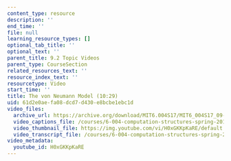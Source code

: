 ```yaml
---
content_type: resource
description: ''
end_time: ''
file: null
learning_resource_types: []
optional_tab_title: ''
optional_text: ''
parent_title: 9.2 Topic Videos
parent_type: CourseSection
related_resources_text: ''
resource_index_text: ''
resourcetype: Video
start_time: ''
title: The von Neumann Model (10:29)
uid: 61d2e0ae-fa08-dcd7-d430-e8bcbe1ebc1d
video_files:
  archive_url: https://archive.org/download/MIT6.004S17/MIT6_004S17_09-02-03_300k.mp4
  video_captions_file: /courses/6-004-computation-structures-spring-2017/8a1b3dd6259a5b4d9fe58d145f757ab9_H0xGKKpKaRE.vtt
  video_thumbnail_file: https://img.youtube.com/vi/H0xGKKpKaRE/default.jpg
  video_transcript_file: /courses/6-004-computation-structures-spring-2017/b3e1ac1e9d1add429df3bcf35757659e_H0xGKKpKaRE.pdf
video_metadata:
  youtube_id: H0xGKKpKaRE
---
```

